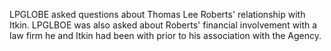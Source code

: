 LPGLOBE asked questions about Thomas Lee Roberts' relationship with Itkin. LPGLBOE was also asked about Roberts' financial involvement with a law firm he and Itkin had been with prior to his association with the Agency.